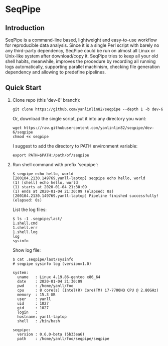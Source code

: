 # SeqPipe

## Introduction

SeqPipe is a command-line based, lightweight and easy-to-use workflow for reproducible data analysis. Since it is a single Perl script with barely no any third-party dependency, SeqPipe could be run on almost all Linux or Unix-like system after download/copy it. SeqPipe tries to keep all your old shell habits, meanwhile, improves the procedure by recording all running logs automatically, supporting parallel machinism, checking file generation dependency and allowing to predefine pipelines.

## Quick Start

1. Clone repo (this 'dev-6' branch):

    ```
    git clone https://github.com/yanlinlin82/seqpipe --depth 1 -b dev-6
    ```

    Or, download the single script, put it into any directory you want:

    ```
    wget https://raw.githubusercontent.com/yanlinlin82/seqpipe/dev-6/seqpipe
    chmod +x seqpipe
    ```
    
    I suggest to add the directory to PATH environment variable:
    
    ```
    export PATH=$PATH:/path/of/seqpipe
    ```

2. Run shell command with prefix 'seqpipe':

    ```
    $ seqpipe echo hello, world
    [200104.2130.149769.yanll-laptop] seqpipe echo hello, world
    (1) [shell] echo hello, world
    (1) starts at 2020-01-04 21:30:09
    (1) ends at 2020-01-04 21:30:09 (elapsed: 0s)
    [200104.2130.149769.yanll-laptop] Pipeline finished successfully! (elapsed: 0s)
    ```
    
    List the log files:
    
    ```
    $ ls -1 .seqpipe/last/
    1.shell.cmd
    1.shell.err
    1.shell.log
    log
    sysinfo
    ```
    
    Show log file:
    
    ```
    $ cat .seqpipe/last/sysinfo 
    # seqpipe sysinfo log (version=1.0)
    
    system:
      uname   : Linux 4.19.86-gentoo x86_64
      date    : 2020-01-04 21:30:09
      pwd     : /home/yanll/foo
      cpu     : 8 core(s) (Intel(R) Core(TM) i7-7700HQ CPU @ 2.80GHz)
      memory  : 15.3 GB
      user    : yanll
      uid     : 1027
      gid     : 1027
      login   : 
      hostname: yanll-laptop
      shell   : /bin/bash
    
    seqpipe:
      version : 0.6.0-beta (5b33ea6)
      path    : /home/yanll/foo/seqpipe/seqpipe
    ```
